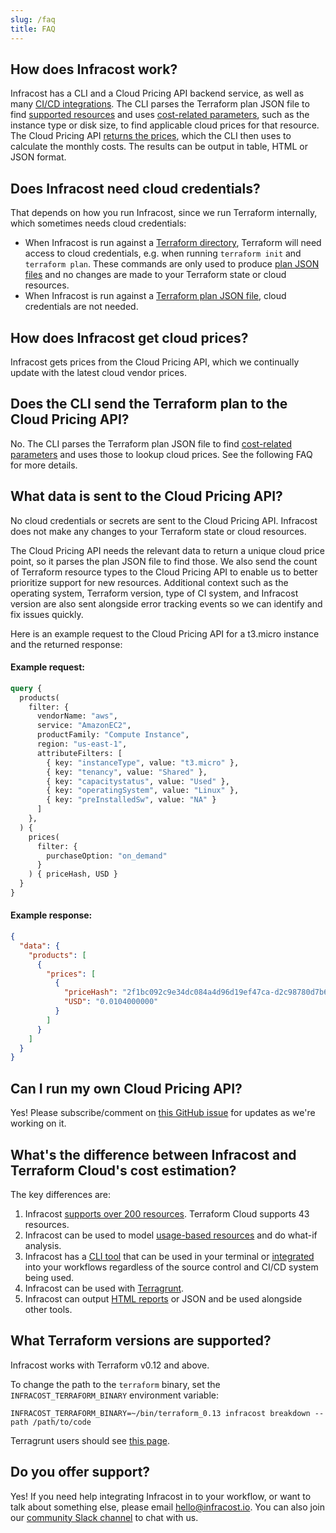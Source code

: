 ```yaml
---
slug: /faq
title: FAQ
---
```


## How does Infracost work?

Infracost has a CLI and a Cloud Pricing API backend service, as well as many [CI/CD integrations](/docs/integrations/cicd).
The CLI parses the Terraform plan JSON file to find [supported resources](/docs/supported_resources) and uses [cost-related parameters](/docs/faq#example-request), such as the instance type or disk size, to find applicable cloud prices for that resource. The Cloud Pricing API [returns the prices](/docs/faq#example-response), which the CLI then uses to calculate the monthly costs. The results can be output in table, HTML or JSON format.

## Does Infracost need cloud credentials?

That depends on how you run Infracost, since we run Terraform internally, which sometimes needs cloud credentials:
- When Infracost is run against a [Terraform directory](/docs/#option-1-terraform-directory), Terraform will need access to cloud credentials, e.g. when running `terraform init` and `terraform plan`. These commands are only used to produce [plan JSON files](https://www.terraform.io/docs/commands/show.html#json-output) and no changes are made to your Terraform state or cloud resources.
- When Infracost is run against a [Terraform plan JSON file](/docs/#option-2-terraform-plan-json), cloud credentials are not needed.

## How does Infracost get cloud prices?

Infracost gets prices from the Cloud Pricing API, which we continually update with the latest cloud vendor prices.

## Does the CLI send the Terraform plan to the Cloud Pricing API?

No. The CLI parses the Terraform plan JSON file to find [cost-related parameters](/docs/faq#example-request) and uses those to lookup cloud prices. See the following FAQ for more details.

## What data is sent to the Cloud Pricing API?

No cloud credentials or secrets are sent to the Cloud Pricing API. Infracost does not make any changes to your Terraform state or cloud resources.

The Cloud Pricing API needs the relevant data to return a unique cloud price point, so it parses the plan JSON file to find those. We also send the count of Terraform resource types to the Cloud Pricing API to enable us to better prioritize support for new resources. Additional context such as the operating system, Terraform version, type of CI system, and Infracost version are also sent alongside error tracking events so we can identify and fix issues quickly.

Here is an example request to the Cloud Pricing API for a t3.micro instance and the returned response:

#### Example request:
```graphql
query {
  products(
    filter: {
      vendorName: "aws",
      service: "AmazonEC2",
      productFamily: "Compute Instance",
      region: "us-east-1",
      attributeFilters: [
        { key: "instanceType", value: "t3.micro" },
        { key: "tenancy", value: "Shared" },
        { key: "capacitystatus", value: "Used" },
        { key: "operatingSystem", value: "Linux" },
        { key: "preInstalledSw", value: "NA" }
      ]
    },
  ) {
    prices(
      filter: {
        purchaseOption: "on_demand"
      }
    ) { priceHash, USD }
  }
}
```

#### Example response:
```json
{
  "data": {
    "products": [
      {
        "prices": [
          {
            "priceHash": "2f1bc092c9e34dc084a4d96d19ef47ca-d2c98780d7b6e36641b521f1f8145c6f",
            "USD": "0.0104000000"
          }
        ]
      }
    ]
  }
}
```

## Can I run my own Cloud Pricing API?

Yes! Please subscribe/comment on [this GitHub issue](https://github.com/infracost/cloud-pricing-api/issues/52) for updates as we're working on it.

## What's the difference between Infracost and Terraform Cloud's cost estimation?

The key differences are:
1. Infracost [supports over 200 resources](/docs/supported_resources). Terraform Cloud supports 43 resources.
2. Infracost can be used to model [usage-based resources](/docs/usage_based_resources) and do what-if analysis.
3. Infracost has a [CLI tool](/docs#installation) that can be used in your terminal or [integrated](/docs/integrations/cicd) into your workflows regardless of the source control and CI/CD system being used.
4. Infracost can be used with [Terragrunt](/docs/iac_tools/terragrunt).
5. Infracost can output [HTML reports](/docs/multi_project/report) or JSON and be used alongside other tools.

## What Terraform versions are supported?

Infracost works with Terraform v0.12 and above.

To change the path to the `terraform` binary, set the `INFRACOST_TERRAFORM_BINARY` environment variable:
```shell
INFRACOST_TERRAFORM_BINARY=~/bin/terraform_0.13 infracost breakdown --path /path/to/code
```

Terragrunt users should see [this page](/docs/iac_tools/terragrunt).

## Do you offer support?

Yes! If you need help integrating Infracost in to your workflow, or want to talk about something else, please email [hello@infracost.io](mailto:hello@infracost.io). You can also join our [community Slack channel](https://www.infracost.io/community-chat) to chat with us.
